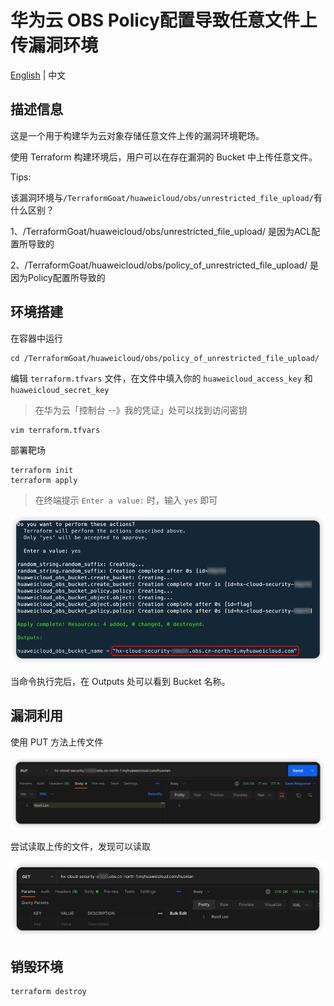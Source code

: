 # 华为云 OBS Policy配置导致任意文件上传漏洞环境

[English](./README.md) | 中文

## 描述信息

这是一个用于构建华为云对象存储任意文件上传的漏洞环境靶场。

使用 Terraform 构建环境后，用户可以在存在漏洞的 Bucket 中上传任意文件。

Tips:

该漏洞环境与`/TerraformGoat/huaweicloud/obs/unrestricted_file_upload/`有什么区别？

1、/TerraformGoat/huaweicloud/obs/unrestricted_file_upload/ 是因为ACL配置所导致的

2、/TerraformGoat/huaweicloud/obs/policy_of_unrestricted_file_upload/ 是因为Policy配置所导致的

## 环境搭建

在容器中运行

```shell
cd /TerraformGoat/huaweicloud/obs/policy_of_unrestricted_file_upload/
```

编辑 `terraform.tfvars` 文件，在文件中填入你的 `huaweicloud_access_key` 和 `huaweicloud_secret_key`

> 在华为云「控制台 --》我的凭证」处可以找到访问密钥

```shell
vim terraform.tfvars
```

部署靶场

```shell
terraform init
terraform apply
```

> 在终端提示 `Enter a value:` 时，输入 `yes` 即可

![image](../../../images/1650797768.png)

当命令执行完后，在 Outputs 处可以看到 Bucket 名称。

## 漏洞利用

使用 PUT 方法上传文件

![image](../../../images/1650858458.png)

尝试读取上传的文件，发现可以读取

![image](../../../images/1650858524.png)

## 销毁环境

```shell
terraform destroy
```
